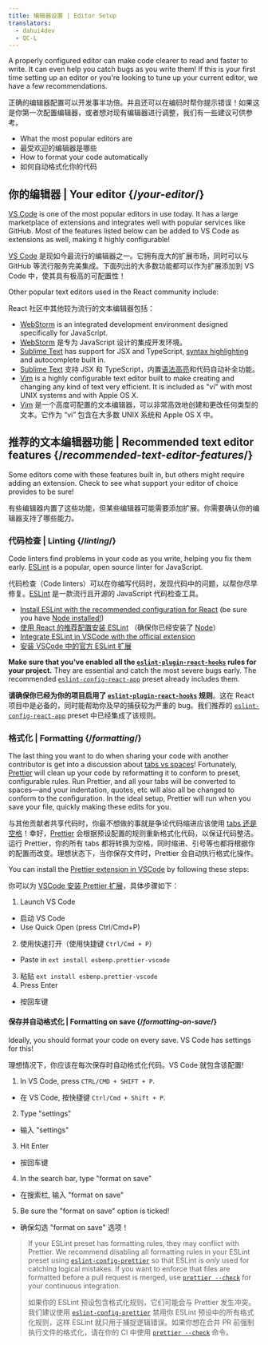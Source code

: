 ```yaml
---
title: 编辑器设置 | Editor Setup
translators:
  - dahui4dev
  - QC-L
---
```


<Intro>

A properly configured editor can make code clearer to read and faster to write. It can even help you catch bugs as you write them! If this is your first time setting up an editor or you're looking to tune up your current editor, we have a few recommendations.

正确的编辑器配置可以开发事半功倍。并且还可以在编码时帮你提示错误！如果这是你第一次配置编辑器，或者想对现有编辑器进行调整，我们有一些建议可供参考。

</Intro>

<YouWillLearn>

* What the most popular editors are
* 最受欢迎的编辑器是哪些
* How to format your code automatically
* 如何自动格式化你的代码

</YouWillLearn>

## 你的编辑器 | Your editor {/*your-editor*/}

[VS Code](https://code.visualstudio.com/) is one of the most popular editors in use today. It has a large marketplace of extensions and integrates well with popular services like GitHub. Most of the features listed below can be added to VS Code as extensions as well, making it highly configurable!

[VS Code](https://code.visualstudio.com/) 是现如今最流行的编辑器之一。它拥有庞大的扩展市场，同时可以与 GitHub 等流行服务完美集成。下面列出的大多数功能都可以作为扩展添加到 VS Code 中，使其具有极高的可配置性！

Other popular text editors used in the React community include:

React 社区中其他较为流行的文本编辑器包括：

* [WebStorm](https://www.jetbrains.com/webstorm/) is an integrated development environment designed specifically for JavaScript.
* [WebStorm](https://www.jetbrains.com/webstorm/) 是专为 JavaScript 设计的集成开发环境。
* [Sublime Text](https://www.sublimetext.com/) has support for JSX and TypeScript, [syntax highlighting](https://stackoverflow.com/a/70960574/458193) and autocomplete built in.
* [Sublime Text](https://www.sublimetext.com/) 支持 JSX 和 TypeScript，内置[语法高亮](https://stackoverflow.com/a/70960574/458193)和代码自动补全功能。
* [Vim](https://www.vim.org/) is a highly configurable text editor built to make creating and changing any kind of text very efficient. It is included as "vi" with most UNIX systems and with Apple OS X.
* [Vim](https://www.vim.org/) 是一个高度可配置的文本编辑器，可以非常高效地创建和更改任何类型的文本。它作为 “vi” 包含在大多数 UNIX 系统和 Apple OS X 中。

## 推荐的文本编辑器功能 | Recommended text editor features {/*recommended-text-editor-features*/}

Some editors come with these features built in, but others might require adding an extension. Check to see what support your editor of choice provides to be sure!

有些编辑器内置了这些功能，但某些编辑器可能需要添加扩展。你需要确认你的编辑器支持了哪些能力。

### 代码检查 | Linting {/*linting*/}

Code linters find problems in your code as you write, helping you fix them early. [ESLint](https://eslint.org/) is a popular, open source linter for JavaScript. 

代码检查（Code linters）可以在你编写代码时，发现代码中的问题，以帮你尽早修复。[ESLint](https://eslint.org/) 是一款流行且开源的 JavaScript 代码检查工具。

* [Install ESLint with the recommended configuration for React](https://www.npmjs.com/package/eslint-config-react-app) (be sure you have [Node installed!](https://nodejs.org/en/download/current/))
* [使用 React 的推荐配置安装 ESLint](https://www.npmjs.com/package/eslint-config-react-app) （确保你已经安装了 [Node](https://nodejs.org/en/download/current/)）
* [Integrate ESLint in VSCode with the official extension](https://marketplace.visualstudio.com/items?itemName=dbaeumer.vscode-eslint)
* [安装 VSCode 中的官方 ESLint 扩展](https://marketplace.visualstudio.com/items?itemName=dbaeumer.vscode-eslint)

**Make sure that you've enabled all the [`eslint-plugin-react-hooks`](https://www.npmjs.com/package/eslint-plugin-react-hooks) rules for your project.** They are essential and catch the most severe bugs early. The recommended [`eslint-config-react-app`](https://www.npmjs.com/package/eslint-config-react-app) preset already includes them.

**请确保你已经为你的项目启用了 [`eslint-plugin-react-hooks`](https://www.npmjs.com/package/eslint-plugin-react-hooks) 规则**。这在 React 项目中是必备的，同时能帮助你及早的捕获较为严重的 bug。我们推荐的 [`eslint-config-react-app`](https://www.npmjs.com/package/eslint-config-react-app) preset 中已经集成了该规则。

### 格式化 | Formatting {/*formatting*/}

The last thing you want to do when sharing your code with another contributor is get into a discussion about [tabs vs spaces](https://www.google.com/search?q=tabs+vs+spaces)! Fortunately, [Prettier](https://prettier.io/) will clean up your code by reformatting it to conform to preset, configurable rules. Run Prettier, and all your tabs will be converted to spaces—and your indentation, quotes, etc will also all be changed to conform to the configuration. In the ideal setup, Prettier will run when you save your file, quickly making these edits for you.

与其他贡献者共享代码时，你最不想做的事就是争论代码缩进应该使用 [tabs 还是空格](https://www.google.com/search?q=tabs+vs+spaces)！幸好，[Prettier](https://prettier.io/) 会根据预设配置的规则重新格式化代码，以保证代码整洁。运行 Prettier，你的所有 tabs 都将转换为空格，同时缩进、引号等也都将根据你的配置而改变。理想状态下，当你保存文件时，Prettier 会自动执行格式化操作。

You can install the [Prettier extension in VSCode](https://marketplace.visualstudio.com/items?itemName=esbenp.prettier-vscode) by following these steps:

你可以为 [VSCode 安装 Prettier 扩展](https://marketplace.visualstudio.com/items?itemName=esbenp.prettier-vscode)，具体步骤如下：

1. Launch VS Code
- 启动 VS Code
- Use Quick Open (press Ctrl/Cmd+P)
2. 使用快速打开（使用快捷键 `Ctrl/Cmd + P`）
- Paste in `ext install esbenp.prettier-vscode`
3. 粘贴 `ext install esbenp.prettier-vscode`
4. Press Enter
- 按回车键

#### 保存并自动格式化 | Formatting on save {/*formatting-on-save*/}

Ideally, you should format your code on every save. VS Code has settings for this!

理想情况下，你应该在每次保存时自动格式化代码。VS Code 就包含该配置!

1. In VS Code, press `CTRL/CMD + SHIFT + P`.
- 在 VS Code, 按快捷键 `Ctrl/Cmd + Shift + P`.
2. Type "settings"
- 输入 "settings"
3. Hit Enter
- 按回车键
4. In the search bar, type "format on save"
- 在搜索栏, 输入 "format on save"
5. Be sure the "format on save" option is ticked!
- 确保勾选 "format on save" 选项！

> If your ESLint preset has formatting rules, they may conflict with Prettier. We recommend disabling all formatting rules in your ESLint preset using [`eslint-config-prettier`](https://github.com/prettier/eslint-config-prettier) so that ESLint is *only* used for catching logical mistakes. If you want to enforce that files are formatted before a pull request is merged, use [`prettier --check`](https://prettier.io/docs/en/cli.html#--check) for your continuous integration.
>
> 如果你的 ESLint 预设包含格式化规则，它们可能会与 Prettier 发生冲突。我们建议使用 [`eslint-config-prettier`](https://github.com/prettier/eslint-config-prettier) 禁用你 ESLint 预设中的所有格式化规则，这样 ESLint 就只用于捕捉逻辑错误。如果你想在合并 PR 前强制执行文件的格式化，请在你的 CI 中使用 [`prettier --check`](https://prettier.io/docs/en/cli.html#--check) 命令。
